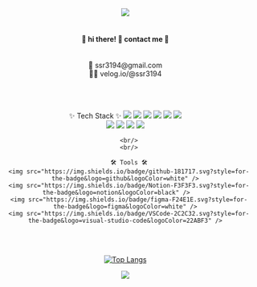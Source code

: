 <div align="center">

<img src="https://capsule-render.vercel.app/api?type=Waving&color=gradient&height=250&width=auto&section=header&text=welcome%20to%20%0Ahyunny's%20github✨&fontColor=ffffff&fontSize=60&animation=fadeIn&fontAlignY=55" />


<br/>
<br/>

####  :wave: hi there!  💜 contact me 💜

   <br/>
    💌 ssr3194@gmail.com <br/>
    ✍🏻 velog.io/@ssr3194
 
  <br/>
    <br/>
 

<br/>
  <br/>
  
  ✨ Tech Stack ✨
      <img src="https://img.shields.io/badge/react-20232a.svg?style=for-the-badge&logo=react&logoColor=61DAFB" />
      <img src="https://img.shields.io/badge/JAVA-007396?style=for-the-badge&logo=Java&logoColor=white">
      <img src="https://img.shields.io/badge/JavaScript-F7DF1E?style=for-the-badge&logo=JavaScript&logoColor=white">
      <img src="https://img.shields.io/badge/Spring-6DB33F?style=for-the-badge&logo=Spring&logoColor=white">
      <img src="https://img.shields.io/badge/HTML5-E34F26?style=for-the-badge&logo=HTML5&logoColor=white">
      <img src="https://img.shields.io/badge/CSS3-1572B6?style=for-the-badge&logo=CSS3&logoColor=white"> <br>
      <img src="https://img.shields.io/badge/Oracle-F80000?style=for-the-badge&logo=Oracle&logoColor=white"> 
      <img src="https://img.shields.io/badge/Eclipse-2C2255?style=for-the-badge&logo=Eclipse%20IDE&logoColor=white">
      <img src="https://img.shields.io/badge/github-181717?style=for-the-badge&logo=github&logoColor=white">
      <img src="https://img.shields.io/badge/VSCode-007ACC?style=for-the-badge&logo=VisualStudioCode&logoColor=white">    

      <br/>
      <br/>
      
      🛠 Tools 🛠
      <img src="https://img.shields.io/badge/github-181717.svg?style=for-the-badge&logo=github&logoColor=white" />
      <img src="https://img.shields.io/badge/Notion-F3F3F3.svg?style=for-the-badge&logo=notion&logoColor=black" />     
      <img src="https://img.shields.io/badge/figma-F24E1E.svg?style=for-the-badge&logo=figma&logoColor=white" />
      <img src="https://img.shields.io/badge/VSCode-2C2C32.svg?style=for-the-badge&logo=visual-studio-code&logoColor=22ABF3" />





  <br/>
  <br/>



<!--
**hunny9512/hunny9512** is a ✨ _special_ ✨ repository because its `README.md` (this file) appears on your GitHub profile.

Here are some ideas to get you started:

- 🔭 I’m currently working on ...
- 🌱 I’m currently learning ...
- 👯 I’m looking to collaborate on ...
- 🤔 I’m looking for help with ...
- 💬 Ask me about ...
- 📫 How to reach me: ...
- 😄 Pronouns: ...
- ⚡ Fun fact: ...
-->

[![Top Langs](https://github-readme-stats.vercel.app/api/top-langs/?username=hunny9512)](https://github.com/anuraghazra/github-readme-stats)



<img src="https://capsule-render.vercel.app/api?type=waving&color=BDBDC8&height=150&section=footer" />

